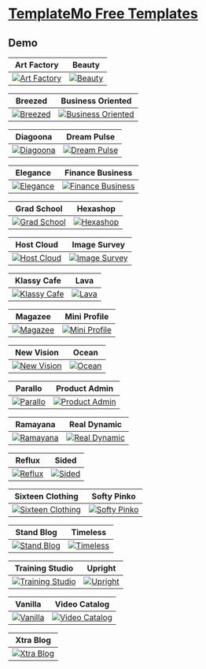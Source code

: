 # [TemplateMo Free Templates](https://templatemo.com)

## Demo
| Art Factory                                                                                                                                                                          | Beauty                                                                                                                                                                  |
|--------------------------------------------------------------------------------------------------------------------------------------------------------------------------------------|-------------------------------------------------------------------------------------------------------------------------------------------------------------------------|
| [![Art Factory](https://template.bikinwebskuy.com/MO/zSupportImages/ArtFactory.png)](https://template.bikinwebskuy.com/MO/ArtFactory) | [![Beauty](https://template.bikinwebskuy.com/MO/zSupportImages/Beauty.png)](https://template.bikinwebskuy.com/MO/Beauty) |

| Breezed                                                                                                                                                                              | Business Oriented                                                                                                                                                       |
|--------------------------------------------------------------------------------------------------------------------------------------------------------------------------------------|-------------------------------------------------------------------------------------------------------------------------------------------------------------------------|
| [![Breezed](https://template.bikinwebskuy.com/MO/zSupportImages/Breezed.png)](https://template.bikinwebskuy.com/MO/Breezed) | [![Business Oriented](https://template.bikinwebskuy.com/MO/zSupportImages/BusinessOriented.png)](https://template.bikinwebskuy.com/MO/BusinessOriented) |

| Diagoona                                                                                                                                                                   | Dream Pulse                                                                                                                                                                                          |
|----------------------------------------------------------------------------------------------------------------------------------------------------------------------------|------------------------------------------------------------------------------------------------------------------------------------------------------------------------------------------------------|
| [![Diagoona](https://template.bikinwebskuy.com/MO/zSupportImages/Diagoona.png)](https://template.bikinwebskuy.com/MO/Diagoona) | [![Dream Pulse](https://template.bikinwebskuy.com/MO/zSupportImages/DreamPulse.png)](https://template.bikinwebskuy.com/MO/DreamPulse) |

| Elegance                                                                                                                                                                   | Finance Business                                                                                                                                                                                     |
|----------------------------------------------------------------------------------------------------------------------------------------------------------------------------|------------------------------------------------------------------------------------------------------------------------------------------------------------------------------------------------------|
| [![Elegance](https://template.bikinwebskuy.com/MO/zSupportImages/Elegance.png)](https://template.bikinwebskuy.com/MO/Elegance) | [![Finance Business](https://template.bikinwebskuy.com/MO/zSupportImages/FinanceBusiness.png)](https://template.bikinwebskuy.com/MO/FinanceBusiness) |

| Grad School                                                                                                                                                                | Hexashop                                                                                                                                                                                               |
|----------------------------------------------------------------------------------------------------------------------------------------------------------------------------|--------------------------------------------------------------------------------------------------------------------------------------------------------------------------------------------------------|
| [![Grad School](https://template.bikinwebskuy.com/MO/zSupportImages/GradSchool.png)](https://template.bikinwebskuy.com/MO/GradSchool) | [![Hexashop](https://template.bikinwebskuy.com/MO/zSupportImages/Hexashop.png)](https://template.bikinwebskuy.com/MO/Hexashop) |

| Host Cloud                                                                                                                                                                 | Image Survey                                                                                                                                                                                         |
|----------------------------------------------------------------------------------------------------------------------------------------------------------------------------|------------------------------------------------------------------------------------------------------------------------------------------------------------------------------------------------------|
| [![Host Cloud](https://template.bikinwebskuy.com/MO/zSupportImages/HostCloud.png)](https://template.bikinwebskuy.com/MO/HostCloud) | [![Image Survey](https://template.bikinwebskuy.com/MO/zSupportImages/ImageSurvey.png)](https://template.bikinwebskuy.com/MO/ImageSurvey) |

| Klassy Cafe                                                                                                                                                                | Lava                                                                                                                                                                                                   |
|----------------------------------------------------------------------------------------------------------------------------------------------------------------------------|--------------------------------------------------------------------------------------------------------------------------------------------------------------------------------------------------------|
| [![Klassy Cafe](https://template.bikinwebskuy.com/MO/zSupportImages/KlassyCafe.png)](https://template.bikinwebskuy.com/MO/KlassyCafe) | [![Lava](https://template.bikinwebskuy.com/MO/zSupportImages/Lava.png)](https://template.bikinwebskuy.com/MO/Lava) |

| Magazee                                                                                                                                                                    | Mini Profile                                                                                                                                                                                         |
|----------------------------------------------------------------------------------------------------------------------------------------------------------------------------|------------------------------------------------------------------------------------------------------------------------------------------------------------------------------------------------------|
| [![Magazee](https://template.bikinwebskuy.com/MO/zSupportImages/Magazee.png)](https://template.bikinwebskuy.com/MO/Magazee) | [![Mini Profile](https://template.bikinwebskuy.com/MO/zSupportImages/MiniProfile.png)](https://template.bikinwebskuy.com/MO/MiniProfile) |

| New Vision                                                                                                                                                                 | Ocean                                                                                                                                                                                                  |
|----------------------------------------------------------------------------------------------------------------------------------------------------------------------------|--------------------------------------------------------------------------------------------------------------------------------------------------------------------------------------------------------|
| [![New Vision](https://template.bikinwebskuy.com/MO/zSupportImages/NewVision.png)](https://template.bikinwebskuy.com/MO/NewVision) | [![Ocean](https://template.bikinwebskuy.com/MO/zSupportImages/Ocean.png)](https://template.bikinwebskuy.com/MO/Ocean) |

| Parallo                                                                                                                                                                    | Product Admin                                                                                                                                                                                        |
|----------------------------------------------------------------------------------------------------------------------------------------------------------------------------|------------------------------------------------------------------------------------------------------------------------------------------------------------------------------------------------------|
| [![Parallo](https://template.bikinwebskuy.com/MO/zSupportImages/Parallo.png)](https://template.bikinwebskuy.com/MO/Parallo) | [![Product Admin](https://template.bikinwebskuy.com/MO/zSupportImages/ProductAdmin.png)](https://template.bikinwebskuy.com/MO/ProductAdmin) |

| Ramayana                                                                                                                                                                   | Real Dynamic                                                                                                                                                                                         |
|----------------------------------------------------------------------------------------------------------------------------------------------------------------------------|------------------------------------------------------------------------------------------------------------------------------------------------------------------------------------------------------|
| [![Ramayana](https://template.bikinwebskuy.com/MO/zSupportImages/Ramayana.png)](https://template.bikinwebskuy.com/MO/Ramayana) | [![Real Dynamic](https://template.bikinwebskuy.com/MO/zSupportImages/RealDynamic.png)](https://template.bikinwebskuy.com/MO/RealDynamic) |

| Reflux                                                                                                                                                                     | Sided                                                                                                                                                                                                  |
|----------------------------------------------------------------------------------------------------------------------------------------------------------------------------|--------------------------------------------------------------------------------------------------------------------------------------------------------------------------------------------------------|
| [![Reflux](https://template.bikinwebskuy.com/MO/zSupportImages/Reflux.png)](https://template.bikinwebskuy.com/MO/Reflux) | [![Sided](https://template.bikinwebskuy.com/MO/zSupportImages/Sided.png)](https://template.bikinwebskuy.com/MO/Sided) |

| Sixteen Clothing                                                                                                                                                           | Softy Pinko                                                                                                                                                                                          |
|----------------------------------------------------------------------------------------------------------------------------------------------------------------------------|------------------------------------------------------------------------------------------------------------------------------------------------------------------------------------------------------|
| [![Sixteen Clothing](https://template.bikinwebskuy.com/MO/zSupportImages/SixteenClothing.png)](https://template.bikinwebskuy.com/MO/SixteenClothing) | [![Softy Pinko](https://template.bikinwebskuy.com/MO/zSupportImages/SoftyPinko.png)](https://template.bikinwebskuy.com/MO/SoftyPinko) |

| Stand Blog                                                                                                                                                                 | Timeless                                                                                                                                                                                               |
|----------------------------------------------------------------------------------------------------------------------------------------------------------------------------|--------------------------------------------------------------------------------------------------------------------------------------------------------------------------------------------------------|
| [![Stand Blog](https://template.bikinwebskuy.com/MO/zSupportImages/StandBlog.png)](https://template.bikinwebskuy.com/MO/StandBlog) | [![Timeless](https://template.bikinwebskuy.com/MO/zSupportImages/Timeless.png)](https://template.bikinwebskuy.com/MO/Timeless) |

| Training Studio                                                                                                                                                         | Upright                                                                                                                                                              |
|-------------------------------------------------------------------------------------------------------------------------------------------------------------------------|----------------------------------------------------------------------------------------------------------------------------------------------------------------------|
| [![Training Studio](https://template.bikinwebskuy.com/MO/zSupportImages/TrainingStudio.png)](https://template.bikinwebskuy.com/MO/TrainingStudio) | [![Upright](https://template.bikinwebskuy.com/MO/zSupportImages/Upright.png)](https://template.bikinwebskuy.com/MO/Upright) |

| Vanilla                                                                                                                                                                 | Video Catalog                                                                                                                                                        |
|-------------------------------------------------------------------------------------------------------------------------------------------------------------------------|----------------------------------------------------------------------------------------------------------------------------------------------------------------------|
| [![Vanilla](https://template.bikinwebskuy.com/MO/zSupportImages/Vanilla.png)](https://template.bikinwebskuy.com/MO/Vanilla) | [![Video Catalog](https://template.bikinwebskuy.com/MO/zSupportImages/VideoCatalog.png)](https://template.bikinwebskuy.com/MO/VideoCatalog) |

| Xtra Blog                                                                                                                                                                  |
|----------------------------------------------------------------------------------------------------------------------------------------------------------------------------|
| [![Xtra Blog](https://template.bikinwebskuy.com/MO/zSupportImages/XtraBlog.png)](https://template.bikinwebskuy.com/MO/XtraBlog) |